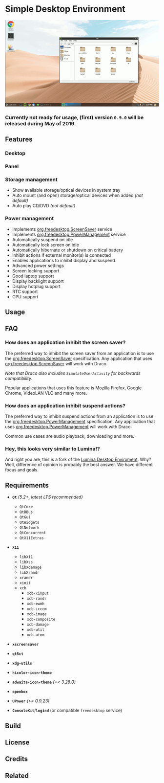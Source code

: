 # Simple Desktop Environment

![screenshot](draco-screenshot.gif)

### **Currently not ready for usage, (first) version ``0.9.0`` will be released during May of 2019.**

## Features

### Desktop
### Panel
### Storage management

  * Show available storage/optical devices in system tray
  * Auto mount (and open) storage/optical devices when added *(not default)*
  * Auto play CD/DVD *(not default)*

### Power management

  * Implements [org.freedesktop.ScreenSaver](https://people.freedesktop.org/~hadess/idle-inhibition-spec/re01.html) service
  * Implements [org.freedesktop.PowerManagement](https://www.freedesktop.org/wiki/Specifications/power-management-spec/) service
  * Automatically suspend on idle
  * Automatically lock screen on idle
  * Automatically hibernate or shutdown on critical battery
  * Inhibit actions if external monitor(s) is connected
  * Enables applications to inhibit display and suspend
  * Advanced power settings
  * Screen locking support
  * Good laptop support
  * Display backlight support
  * Display hotplug support
  * RTC support
  * CPU support

## Usage
## FAQ

### How does an application inhibit the screen saver?

The preferred way to inhibit the screen saver from an application is to use the [org.freedesktop.ScreenSaver](https://people.freedesktop.org/~hadess/idle-inhibition-spec/re01.html) specification. Any application that uses [org.freedesktop.ScreenSaver](https://people.freedesktop.org/~hadess/idle-inhibition-spec/re01.html) will work with Draco.

*Note that Draco also includes ``SimulateUserActivity`` for backwards compatibility*.

Popular applications that uses this feature is Mozilla Firefox, Google Chrome, VideoLAN VLC and many more.

### How does an application inhibit suspend actions?

The preferred way to inhibit suspend actions from an application is to use the [org.freedesktop.PowerManagement](https://www.freedesktop.org/wiki/Specifications/power-management-spec/) specification. Any application that uses [org.freedesktop.PowerManagement](https://www.freedesktop.org/wiki/Specifications/power-management-spec/) will work with Draco.

Common use cases are audio playback, downloading and more.

### Hey, this looks very similar to Lumina!?

And right you are, this is a fork of the [Lumina Desktop Enviroment](https://github.com/lumina-desktop/lumina). Why? Well, difference of opinion is probably the best answer. We have different focus and goals.

## Requirements

  * **``Qt``** *(5.2+, latest LTS recommended)*
    * ``QtCore``
    * ``QtDBus``
    * ``QtGui``
    * ``QtWidgets``
    * ``QtNetwork``
    * ``QtConcurrent``
    * ``QtX11Extras``
  * **``X11``**
    * ``libX11``
    * ``libXss``
    * ``libXdamage``
    * ``libXrandr``
    * ``xrandr``
    * ``xinit``
    * ``xcb``
      * ``xcb-xinput``
      * ``xcb-randr``
      * ``xcb-ewmh``
      * ``xcb-icccm``
      * ``xcb-image``
      * ``xcb-composite``
      * ``xcb-damage``
      * ``xcb-util``
      * ``xcb-atom``

  * **``xscreensaver``**
  * **``qt5ct``**
  * **``xdg-utils``**
  * **``hicolor-icon-theme``**
  * **``adwaita-icon-theme``** *(=< 3.28.0)*
  * **``openbox``**
  * **``UPower``** *(>= 0.9.23)*
  * **``ConsoleKit``**/**``logind``** (or compatible ``freedesktop`` service)

## Build
## License
## Credits
## Related
